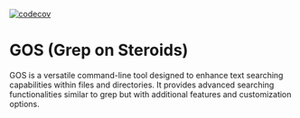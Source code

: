 [![codecov](https://codecov.io/gh/Siddgh/gos/graph/badge.svg?token=8JXZCHPPI5)](https://codecov.io/gh/Siddgh/gos)
# GOS (Grep on Steroids)

GOS is a versatile command-line tool designed to enhance text searching capabilities within files and directories. It provides advanced searching functionalities similar to grep but with additional features and customization options.
